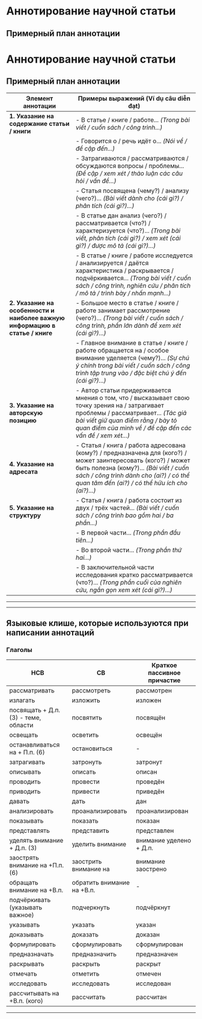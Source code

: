 # Аннотирование научной статьи

## Примерный план аннотации

# Аннотирование научной статьи

## Примерный план аннотации

| **Элемент аннотации**                                | **Примеры выражений (Ví dụ câu diễn đạt)**                                                                                                                                            |
|------------------------------------------------------|-------------------------------------------------------------------------------------------------------------------------------------------------------------------------------------|
| **1. Указание на содержание статьи / книги**         | - В статье / книге / работе... *(Trong bài viết / cuốn sách / công trình...)*                                                                                                        |
|                                                      | - Говорится о / речь идёт о... *(Nói về / đề cập đến...)*                                                                                                                            |
|                                                      | - Затрагиваются / рассматриваются / обсуждаются вопросы / проблемы... *(Đề cập / xem xét / thảo luận các câu hỏi / vấn đề...)*                                                       |
|                                                      | - Статья посвящена (чему?) / анализу (чего?)... *(Bài viết dành cho (cái gì?) / phân tích (cái gì?)...)*                                                                              |
|                                                      | - В статье дан анализ (чего?) / рассматривается (что?) / характеризуется (что?)... *(Trong bài viết, phân tích (cái gì?) / xem xét (cái gì?) / được mô tả (cái gì?)...)*              |
|                                                      | - В статье / книге / работе исследуется / анализируется / даётся характеристика / раскрывается / подчёркивается... *(Trong bài viết / cuốn sách / công trình, nghiên cứu / phân tích / mô tả / trình bày / nhấn mạnh...)* |
| **2. Указание на особенности и наиболее важную информацию в статье / книге** | - Большое место в статье / книге / работе занимает рассмотрение (чего?)... *(Trong bài viết / cuốn sách / công trình, phần lớn dành để xem xét (cái gì?)...)*                        |
|                                                      | - Главное внимание в статье / книге / работе обращается на / особое внимание уделяется (чему?)... *(Sự chú ý chính trong bài viết / cuốn sách / công trình tập trung vào / đặc biệt chú ý đến (cái gì?)...)* |
| **3. Указание на авторскую позицию**                 | - Автор статьи придерживается мнения о том, что / высказывает свою точку зрения на / затрагивает проблемы / рассматривает... *(Tác giả bài viết giữ quan điểm rằng / bày tỏ quan điểm của mình về / đề cập đến các vấn đề / xem xét...)* |
| **4. Указание на адресата**                          | - Статья / книга / работа адресована (кому?) / предназначена для (кого?) / может заинтересовать (кого?) / может быть полезна (кому?)... *(Bài viết / cuốn sách / công trình dành cho (ai?) / có thể quan tâm đến (ai?) / có thể hữu ích cho (ai?)...)* |
| **5. Указание на структуру**                         | - Статья / книга / работа состоит из двух / трёх частей... *(Bài viết / cuốn sách / công trình bao gồm hai / ba phần...)*                                                            |
|                                                      | - В первой части... *(Trong phần đầu tiên...)*                                                                                                                                       |
|                                                      | - Во второй части... *(Trong phần thứ hai...)*                                                                                                                                       |
|                                                      | - В заключительной части исследования кратко рассматривается (что?)... *(Trong phần cuối của nghiên cứu, ngắn gọn xem xét (cái gì?)...)*                                             |

---


---

## Языковые клише, которые используются при написании аннотаций

### Глаголы

| **НСВ**                  | **СВ**                 | **Краткое пассивное причастие** |
|--------------------------|------------------------|----------------------------------|
| рассматривать            | рассмотреть           | рассмотрен                      |
| излагать                 | изложить              | изложен                         |
| посвящать + Д.п. (3) - теме, области | посвятить              | посвящён                        |
| освещать                 | осветить              | освещён                         |
| останавливаться на + П.п. (6) | остановиться         | -                                |
| затрагивать              | затронуть            | затронут                        |
| описывать                | описать              | описан                          |
| проводить                | провести             | проведён                        |
| приводить                | привести             | приведён                        |
| давать                   | дать                 | дан                              |
| анализировать            | проанализировать     | проанализирован                 |
| показывать               | показать             | показан                         |
| представлять             | представить          | представлен                      |
| уделять внимание + Д.п. (3) | уделить внимание     | внимание уделено + Д.п.          |
| заострять внимание на +П.п. (6) | заострить внимание на | внимание заострено              |
| обращать внимание на +В.п. | обратить внимание на +В.п. | -                                |
| подчёркивать (указывать важное) | подчеркнуть         | подчёркнут                      |
| указывать                | указать              | указан                          |
| доказывать               | доказать             | доказан                         |
| формулировать            | сформулировать       | сформулирован                   |
| предназначать            | предназначить        | предназначен                    |
| раскрывать               | раскрыть             | раскрыт                         |
| отмечать                 | отметить             | отмечен                         |
| исследовать              | исследовать          | исследован                      |
| рассчитывать на +В.п. (кого) | рассчитать           | рассчитан                       |

---

